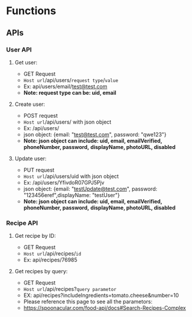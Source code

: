 
# Functions

## APIs

### User API


1. Get user:
    * GET Request
    * `Host url`/api/users/`request type`/`value`
    * Ex: api/users/email/test@test.com
    * **Note: request type can be: uid, email**


2. Create user:
     * POST request
     * `Host url`/api/users/ with json object
     * Ex: /api/users/ 
     * json object: {email: "test@test.com", password: "qwe123"}
     * **Note: json object can include: uid, email, emailVerified, phoneNumber, password,** **displayName, photoURL, disabled**


3. Update user:
    * PUT request
    * `Host url`/api/users/uid with json object
    * Ex: /api/users/YfivdoR07GPJ5Pjv
    * json object: {email: "testUpdate@test.com", password: "123456eref",displayName: "testUser"}
    * **Note: json object can include: uid, email, emailVerified, phoneNumber, password,** **displayName, photoURL, disabled**



### Recipe API

1. Get recipe by ID:
    * GET Request
    * `Host url`/api/recipes/`id`
    * Ex: api/recipes/76985

2. Get recipes by query:
    * GET Request
    * `Host url`/api/recipes?`query parametor`
    * EX: api/recipes?includeIngredients=tomato.cheese&number=10
    * Please reference this page to see all the parametors: 
    * https://spoonacular.com/food-api/docs#Search-Recipes-Complex